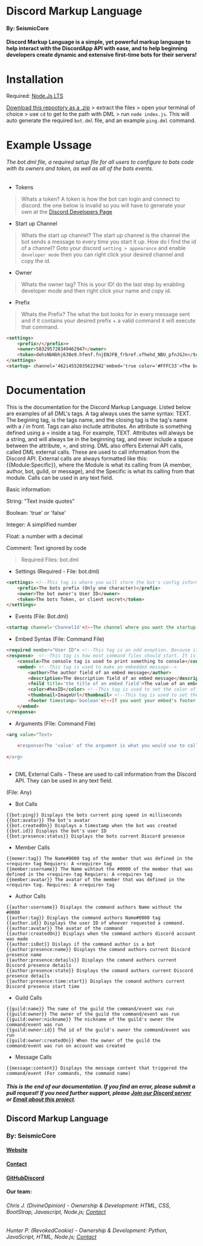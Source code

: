 # Discord Markup Language
<h4>By: SeismicCore<h4>
Discord Markup Language is a simple, yet powerful markup language to help interact with the DiscordApp API with ease, and to help beginning developers create dynamic and extensive first-time bots for their servers!
<h1>Installation</h1>
Required: <a href="https://nodejs.org/dist/v10.16.2/node-v10.16.2-x64.msi">Node.Js LTS</a>

<a href="https://github.com/revokedowl-studios/DiscordMarkupLanguage/archive/master.zip">Download this repootory as a .zip</a> > extract the files > open your terminal of choice > use `cd` to get to the path with DML > run `node index.js`. This will auto generate the required `bot.dml` file, and an example `ping.dml` command.
<h1>Example Ussage</h1>
<h6>The bot.dml file, a required setup file for all users to configure to bots code with its 
owners and token, as well as all of the bots events.</h6>

* Tokens
> Whats a token? A token is how the bot can login and connect to discord. the one below is invalid so you will have to generate your own at the [Discord Developers Page](https://discordapp.com/developers/applications/)
* Start up Channel
> Whats the start up channel? The start up channel is the channel the bot sends a message to every time you start it up. How do I find the id of a channel? Goto your discord `setting > appearance` and enable `developer mode` then you can right click your desired channel and copy the id.
* Owner
> Whats the owner tag? This is your ID! do the last step by enabling developer mode and then right click your name and copy id.
* Prefix
> Whats the Prefix? The what the bot looks for in every message sent and if it contains your desired prefix + a valid command it will execute that command.
```html
<settings>
    <prefix>/</prefix>>
    <owner>583295728349462947</owner>
    <token>dehsNbNbhj638e9.hfenf.fnjENJFB_frbref.vfhehd_NBU_pfnJGJn</token>
</settings>
<startup> channel='462i4552035622942'embed='true color='#FFFC33'>The bot has successfully booted with ping: {{bot:ping}}ms</startup>
```

# Documentation
This is the documentation for the Discord Markup Language. Listed below are examples of all DML's tags. A tag always uses the same syntax: <tag>TEXT</tag>. The begining tag, is the tags name, and the closing tag is the tag's name with a / in front. Tags can also include attributes. An attribute is something defined using a = inside a tag. For example, <tag field='text'>TEXT</tag>. Attributes will always be a string, and will always be in the beginning tag, and never include a space between the attribute, =, and string. DML also offers External API calls, called DML external calls. These are used to call information from the Discord API. External calls are always formatted like this: {{Module:Specific}}, where the Module is what its calling from (A member, author, bot, guild, or message), and the Specific is what its calling from that module. Calls can be used in any text field. 

Basic information:

String: "Text inside quotes"

Boolean: 'true' or 'false'

Integer: A simplified number

Float: a number with a decimal

Comment: Text ignored by code
  
<blockquote>Required Files: bot.dml</blockquote>

* Settings (Required - File: bot.dml)
```html
<settings> <!--This tag is where you will store the bot's config information-->
    <prefix>The bots prefix (Only one character)</prefix> 
    <owner>The bot owner's User ID</owner>
    <token>The bots Token, or client secret</token>
</settings>
```
* Events (File: Bot.dml)
```html
<startup channel='ChannelId'<!--The channel where you want the startup message to send--> embed='boolean'<!--If the message is an embed--> color='#HedId' <!--If embed='true', this is the color of  the embedded message-->>What the message will actually say</startup>
```
* Embed Syntax (File: Command File)
```html
<required member="User ID"> <!--This tag is an odd exeption. Becouse it only uses an attribute, it has no closing tag-->
<response>  <!--This tag is how most command files should start. It is used to respond to a command-->
    <console>The console tag is used to print something to console</console>
    <embed> <!--This tag is used to make an embedded message-->
        <author>The author field of an embed message</author>
        <description>The description field of an embed message</description>
        <feild title='the title of an embed field'>The value of an embed field</fields>
        <color>#hexID</color> <!--This tag is used to set the color of an embed message-->
        <thumbnail>ImageUrl</thumbnail> <!--This tag is used to set the tumbnail of an embed messsage-->
        <footer timestamp='boolean'<!--If you want your embed's footer to inclue a timestamp--> image='ImageUrl'<!--The footer icon on your embed-->>The footer field of an embed</footer>
    </embed>
</response>
```
* Arguments (FIle: Command File)
```html
<arg value="Text>
            
    <response>The 'value' of the argument is what you would use to call it. So if the command was ping, and the argumnt value was 1, to call the argument would be `/ping 1`,\nIn an argument, you can use any tags and calls just as you would in the normal command, In this field, you can use things like: <response>, <embed>, <console>, etc.</response>
            
</arg>            
            
```


* DML External Calls - These are used to call information from the Discord API. They can be used in any text field.

(File: Any)

* Bot Calls
```
{{bot:ping}} Displays the bots current ping speed in milliseconds
{{bot:avatar}} The bot's avatar
{{bot.createdOn}} Displays a timestamp when the bot was created
{{bot.id}} Displays the bot's user ID
{{bot:presence:status}} Displays the bots current Discord presence
```
* Member Calls
```
{{memer:tag}} The Name#0000 tag of the member that was defined in the <require> tag Requiers: A <require> tag
{{member:username}} The Name wihtout the #0000 of the member that was defined in the <require> tag Requiers: A <require> tag
{{member:avatar}} The avatar of the member that was defined in the <require> tag. Requires: A <require> tag
```
* Author Calls
```
{{author:username}} Displays the command authors Name without the #0000
{{author:tag}} Displays the command authors Name#0000 tag
{{author.id}} Displays the user ID of whoever requested a command.
{{author:avatar}} The avatar of the command
{{author:createdOn}} Displays when the command authors discord account was made
{{author:isBot}} Dislays if the command author is a bot
{{author:presence:name}} Displays the comand authors current Discord presence name
{{author:presence:details}} Displays the comand authors current Discord presence details
{{author:presence:state}} Displays the comand authors current Discord presence details
{{author:presence:time:start}} Displays the comand authors current Discord presence start time
```
* Guild Calls
```
{{guild:name}} The name of the guild the command/event was run
{{guild:owner}} The owner of the guild the command/event was run
{{guild:owner:nickname}} The nickname of the guild's owner the command/event was run
{{guild:owner:id}} Thd id of the guild's owner the command/event was run
{{guild:owner:createdOn}} When the owner of the guild the command/event was run on account was created
```
* Message Calls
```
{{message:content}} Displays the message content that triggered the command/event (For commands, the command name)
```
          
          
<h5>This is the end of our documentation. If you find an error, please submit a pull request! If you need further support, please <a href="https://discord.gg/DPqH5dW">Join our Discord server</a> or <a href="mailto:dml@revokedowl.xyz">Email about this project</a>.

<h2>Discord Markup Language</h2>
<h3>By: SeismicCore</h3>
<h4><a href="https://smc.wtf">Website</a></h4>
<h4><a href="mailto:help@smc.wtf">Contact</a></42>
<h4><a href="https://github.com/seismiccore">GitHub</a></h24
<h4><a href="https://discord.gg/DPqH5dW">Discord</a></h4>
<h4>Our team:</h4>
<h6>Chris J. (DivineOpinion) - Ownership & Development: HTML, CSS, BootStrap, Javascript, Node.js; <a href="mailto:cjones@smc.wtf">Contact</a></h6>
    
<h6>Hunter P. (RevokedCookie) - Ownership & Development: Python, JavaScript, HTML, Node.js; <a href="mailto:hpaulson@smc.wtf">Contact</a></h6>
